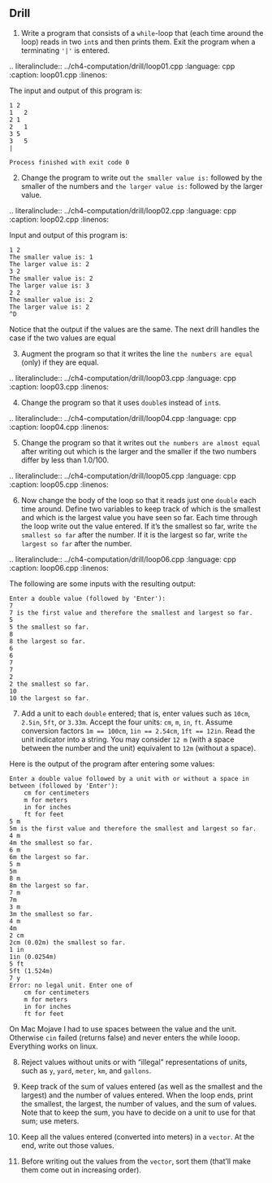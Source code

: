 ## Drill

1. Write a program that consists of a `while`-loop that (each time around the loop) reads in two `int`s and then prints them. 
Exit the program when a terminating `'|'` is entered.

.. literalinclude:: ../ch4-computation/drill/loop01.cpp
   :language: cpp
   :caption: loop01.cpp
   :linenos:
   
The input and output of this program is:

```
1 2
1	2
2 1
2	1
3 5
3	5
|

Process finished with exit code 0
```

2. Change the program to write out `the smaller value is:` followed by the smaller of the numbers 
and `the larger value is:` followed by the larger value.

.. literalinclude:: ../ch4-computation/drill/loop02.cpp
   :language: cpp
   :caption: loop02.cpp
   :linenos:

Input and output of this program is:

```
1 2
The smaller value is: 1
The larger value is: 2
3 2
The smaller value is: 2
The larger value is: 3
2 2
The smaller value is: 2
The larger value is: 2
^D
```

Notice that the output if the values are the same. The next drill handles the case if the two values are equal

3. Augment the program so that it writes the line `the numbers are equal` (only) if they are equal.

.. literalinclude:: ../ch4-computation/drill/loop03.cpp
   :language: cpp
   :caption: loop03.cpp
   :linenos:

4. Change the program so that it uses `double`s instead of `int`s.

.. literalinclude:: ../ch4-computation/drill/loop04.cpp
   :language: cpp
   :caption: loop04.cpp
   :linenos:

5. Change the program so that it writes out `the numbers are almost equal` 
after writing out which is the larger and the smaller if the two numbers differ by less than 1.0/100.

.. literalinclude:: ../ch4-computation/drill/loop05.cpp
   :language: cpp
   :caption: loop05.cpp
   :linenos:

6. Now change the body of the loop so that it reads just one `double` each time around. 
Define two variables to keep track of which is the smallest and which is the largest value you have seen so far. 
Each time through the loop write out the value entered. 
If it’s the smallest so far, write `the smallest so far` after the number. 
If it is the largest so far, write `the largest so far` after the number.

.. literalinclude:: ../ch4-computation/drill/loop06.cpp
   :language: cpp
   :caption: loop06.cpp
   :linenos:

The following are some inputs with the resulting output:

```
Enter a double value (followed by 'Enter'):
7
7 is the first value and therefore the smallest and largest so far.
5
5 the smallest so far.
8
8 the largest so far.
6
6
7
7
2
2 the smallest so far.
10
10 the largest so far.
```

7. Add a unit to each `double` entered; that is, enter values such as `10cm`, `2.5in`, `5ft`, or `3.33m`. 
Accept the four units: `cm`, `m`, `in`, `ft`. Assume conversion factors `1m == 100cm`, `1in == 2.54cm`, `1ft == 12in`. 
Read the unit indicator into a string. 
You may consider `12 m` (with a space between the number and the unit) equivalent to `12m` (without a space).



Here is the output of the program after entering some values:

```
Enter a double value followed by a unit with or without a space in between (followed by 'Enter'):
	cm for centimeters
	m for meters
	in for inches
	ft for feet
5 m
5m is the first value and therefore the smallest and largest so far.
4 m
4m the smallest so far.
6 m
6m the largest so far.
5 m
5m
8 m
8m the largest so far.
7 m
7m
3 m
3m the smallest so far.
4 m
4m
2 cm
2cm (0.02m) the smallest so far.
1 in
1in (0.0254m)
5 ft
5ft (1.524m)
7 y
Error: no legal unit. Enter one of 
	cm for centimeters
	m for meters
	in for inches
	ft for feet
```

On Mac Mojave I had to use spaces between the value and the unit. Otherwise `cin` failed (returns false) and never enters 
the while looop. Everything works on linux.

8. Reject values without units or with “illegal” representations of units, such as `y`, `yard`, `meter`, `km`, and `gallons`.


9. Keep track of the sum of values entered (as well as the smallest and the largest) and the number of values entered. 
When the loop ends, print the smallest, the largest, the number of values, and the sum of values. 
Note that to keep the sum, you have to decide on a unit to use for that sum; use meters.


10. Keep all the values entered (converted into meters) in a `vector`. At the end, write out those values.


11. Before writing out the values from the `vector`, sort them (that’ll make them come out in increasing order).
